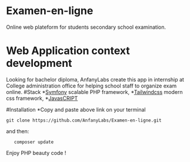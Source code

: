 # Examen-en-ligne
Online web plateform for students secondary school examination.
# Web Application context development
Looking for bachelor diploma, AnfanyLabs create this app in internship at College administration office for helping school staff to organize exam online.
#Stack
   *[Symfony](https://symfony.com) scalable PHP framework,
   *[Tailwindcss](https://tailwindcss.com) modern css framework,
   *[JavasCRIPT](https://javascript.com)

#Installation
	*Copy and paste above link on your terminal
```
git clone https://github.com/AnfanyLabs/Examen-en-ligne.git
```
and then:
```
   composer update
```
Enjoy PHP beauty code !
  


